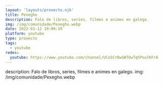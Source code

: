 ```yaml
---
layout: 'layouts/proxecto.njk'
title: Pexegho
description: Falo de libros, series, filmes e animes en galego.
img: /img/comunidade/Pexegho.webp
date: 2022-01-12 19:09:19
platform: youtube
type: proxecto
tags:
  - youtube
redes:
  youtube: https://www.youtube.com/channel/UCo5CrBwGW7UwTqhPoulKFrA
---
```

description: Falo de libros, series, filmes e animes en galego.
img: /img/comunidade/Pexegho.webp
